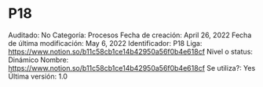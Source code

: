 # P18

Auditado: No
Categoría: Procesos
Fecha de creación: April 26, 2022
Fecha de última modificación: May 6, 2022
Identificador: P18
Liga: https://www.notion.so/b11c58cb1ce14b42950a56f0b4e618cf 
Nivel o status: Dinámico
Nombre: https://www.notion.so/b11c58cb1ce14b42950a56f0b4e618cf 
Se utiliza?: Yes
Última versión: 1.0